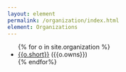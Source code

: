 ```yaml
---
layout: element
permalink: /organization/index.html
element: Organizations
---
```


<ul>
{% for o in site.organization %}
<li><a href="/organization/{{o.key}}.html" title="{{o.text}}">{{o.short}}</a> ({{o.owns}})</li>
{% endfor%}
</ul>
